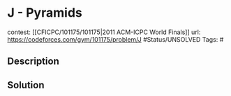 # J - Pyramids

contest: [[CFICPC/101175/101175|2011 ACM-ICPC World Finals]]
url: https://codeforces.com/gym/101175/problem/J
#Status/UNSOLVED
Tags: #

## Description

## Solution

